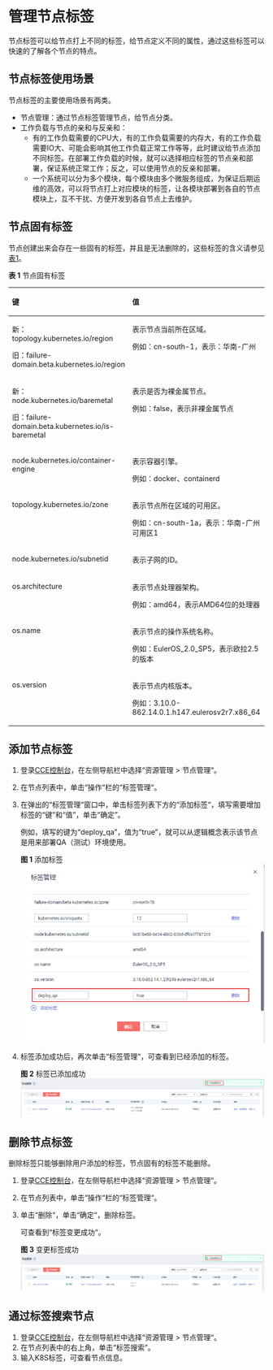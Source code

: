 # 管理节点标签<a name="cce_01_0004"></a>

节点标签可以给节点打上不同的标签，给节点定义不同的属性，通过这些标签可以快速的了解各个节点的特点。

## 节点标签使用场景<a name="section825504204814"></a>

节点标签的主要使用场景有两类。

-   节点管理：通过节点标签管理节点，给节点分类。
-   工作负载与节点的亲和与反亲和：
    -   有的工作负载需要的CPU大，有的工作负载需要的内存大，有的工作负载需要IO大、可能会影响其他工作负载正常工作等等，此时建议给节点添加不同标签。在部署工作负载的时候，就可以选择相应标签的节点亲和部署，保证系统正常工作；反之，可以使用节点的反亲和部署。
    -   一个系统可以分为多个模块，每个模块由多个微服务组成，为保证后期运维的高效，可以将节点打上对应模块的标签，让各模块部署到各自的节点模块上，互不干扰、方便开发到各自节点上去维护。


## 节点固有标签<a name="section74111324152813"></a>

节点创建出来会存在一些固有的标签，并且是无法删除的，这些标签的含义请参见[表1](#table83962234533)。

**表 1**  节点固有标签

<a name="table83962234533"></a>
<table><thead align="left"><tr id="row941112314533"><th class="cellrowborder" valign="top" width="39%" id="mcps1.2.3.1.1"><p id="p1541113238536"><a name="p1541113238536"></a><a name="p1541113238536"></a>键</p>
</th>
<th class="cellrowborder" valign="top" width="61%" id="mcps1.2.3.1.2"><p id="p1741119232538"><a name="p1741119232538"></a><a name="p1741119232538"></a>值</p>
</th>
</tr>
</thead>
<tbody><tr id="row846191265011"><td class="cellrowborder" valign="top" width="39%" headers="mcps1.2.3.1.1 "><p id="p107369065316"><a name="p107369065316"></a><a name="p107369065316"></a>新：topology.kubernetes.io/region</p>
<p id="p841172365311"><a name="p841172365311"></a><a name="p841172365311"></a>旧：failure-domain.beta.kubernetes.io/region</p>
</td>
<td class="cellrowborder" valign="top" width="61%" headers="mcps1.2.3.1.2 "><p id="p38743391437"><a name="p38743391437"></a><a name="p38743391437"></a>表示节点当前所在区域。</p>
<p id="p1841132375310"><a name="p1841132375310"></a><a name="p1841132375310"></a>例如：cn-south-1，表示：华南-广州</p>
</td>
</tr>
<tr id="row186452248235"><td class="cellrowborder" valign="top" width="39%" headers="mcps1.2.3.1.1 "><p id="p935922465512"><a name="p935922465512"></a><a name="p935922465512"></a>新：node.kubernetes.io/baremetal</p>
<p id="p1664611247230"><a name="p1664611247230"></a><a name="p1664611247230"></a>旧：failure-domain.beta.kubernetes.io/is-baremetal</p>
</td>
<td class="cellrowborder" valign="top" width="61%" headers="mcps1.2.3.1.2 "><p id="p10646132416235"><a name="p10646132416235"></a><a name="p10646132416235"></a>表示是否为裸金属节点。</p>
<p id="p878819218284"><a name="p878819218284"></a><a name="p878819218284"></a>例如：false，表示非裸金属节点</p>
</td>
</tr>
<tr id="row187691733134919"><td class="cellrowborder" valign="top" width="39%" headers="mcps1.2.3.1.1 "><p id="p16769633104916"><a name="p16769633104916"></a><a name="p16769633104916"></a>node.kubernetes.io/container-engine</p>
</td>
<td class="cellrowborder" valign="top" width="61%" headers="mcps1.2.3.1.2 "><p id="p13769163354919"><a name="p13769163354919"></a><a name="p13769163354919"></a>表示容器引擎。</p>
<p id="p16315959105512"><a name="p16315959105512"></a><a name="p16315959105512"></a>例如：docker、containerd</p>
</td>
</tr>
<tr id="row11411923145318"><td class="cellrowborder" valign="top" width="39%" headers="mcps1.2.3.1.1 "><p id="p19496142218541"><a name="p19496142218541"></a><a name="p19496142218541"></a>topology.kubernetes.io/zone</p>
</td>
<td class="cellrowborder" valign="top" width="61%" headers="mcps1.2.3.1.2 "><p id="p04681235194313"><a name="p04681235194313"></a><a name="p04681235194313"></a>表示节点所在区域的可用区。</p>
<p id="p1841132345317"><a name="p1841132345317"></a><a name="p1841132345317"></a>例如：cn-south-1a，表示：华南-广州 可用区1</p>
</td>
</tr>
<tr id="row85011821447"><td class="cellrowborder" valign="top" width="39%" headers="mcps1.2.3.1.1 "><p id="p950218211147"><a name="p950218211147"></a><a name="p950218211147"></a>node.kubernetes.io/subnetid</p>
</td>
<td class="cellrowborder" valign="top" width="61%" headers="mcps1.2.3.1.2 "><p id="p950282110419"><a name="p950282110419"></a><a name="p950282110419"></a>表示子网的ID。</p>
</td>
</tr>
<tr id="row15411523165312"><td class="cellrowborder" valign="top" width="39%" headers="mcps1.2.3.1.1 "><p id="p2411192310532"><a name="p2411192310532"></a><a name="p2411192310532"></a>os.architecture</p>
</td>
<td class="cellrowborder" valign="top" width="61%" headers="mcps1.2.3.1.2 "><p id="p1741162315319"><a name="p1741162315319"></a><a name="p1741162315319"></a>表示节点处理器架构。</p>
<p id="p11218831135415"><a name="p11218831135415"></a><a name="p11218831135415"></a>例如：amd64，表示AMD64位的处理器</p>
</td>
</tr>
<tr id="row17411162365318"><td class="cellrowborder" valign="top" width="39%" headers="mcps1.2.3.1.1 "><p id="p8411102345311"><a name="p8411102345311"></a><a name="p8411102345311"></a>os.name</p>
</td>
<td class="cellrowborder" valign="top" width="61%" headers="mcps1.2.3.1.2 "><p id="p7411112315537"><a name="p7411112315537"></a><a name="p7411112315537"></a>表示节点的操作系统名称。</p>
<p id="p191918573565"><a name="p191918573565"></a><a name="p191918573565"></a>例如：EulerOS_2.0_SP5，表示欧拉2.5的版本</p>
</td>
</tr>
<tr id="row1041115238531"><td class="cellrowborder" valign="top" width="39%" headers="mcps1.2.3.1.1 "><p id="p2411323135319"><a name="p2411323135319"></a><a name="p2411323135319"></a>os.version</p>
</td>
<td class="cellrowborder" valign="top" width="61%" headers="mcps1.2.3.1.2 "><p id="p641192311530"><a name="p641192311530"></a><a name="p641192311530"></a>表示节点内核版本。</p>
<p id="p17556154485820"><a name="p17556154485820"></a><a name="p17556154485820"></a>例如：3.10.0-862.14.0.1.h147.eulerosv2r7.x86_64</p>
</td>
</tr>
</tbody>
</table>

## 添加节点标签<a name="section33951611481"></a>

1.  登录[CCE控制台](https://console.huaweicloud.com/cce2.0/?utm_source=helpcenter)，在左侧导航栏中选择“资源管理 \> 节点管理“。
2.  在节点列表中，单击“操作“栏的“标签管理“。
3.  在弹出的“标签管理“窗口中，单击标签列表下方的“添加标签“，填写需要增加标签的“键”和“值”，单击“确定”。

    例如，填写的键为“deploy\_qa”，值为“true”，就可以从逻辑概念表示该节点是用来部署QA（测试）环境使用。

    **图 1**  添加标签<a name="fig17865175953"></a>  
    ![](figures/添加标签.png "添加标签")

4.  标签添加成功后，再次单击“标签管理“，可查看到已经添加的标签。

    **图 2**  标签已添加成功<a name="fig1852217394518"></a>  
    ![](figures/标签已添加成功.png "标签已添加成功")


## 删除节点标签<a name="section947332017485"></a>

删除标签只能够删除用户添加的标签，节点固有的标签不能删除。

1.  登录[CCE控制台](https://console.huaweicloud.com/cce2.0/?utm_source=helpcenter)，在左侧导航栏中选择“资源管理 \> 节点管理“。
2.  在节点列表中，单击“操作“栏的“标签管理“。
3.  单击“删除“，单击“确定“，删除标签。

    可查看到“标签变更成功“。

    **图 3**  变更标签成功<a name="fig173831082710"></a>  
    ![](figures/变更标签成功.png "变更标签成功")


## 通过标签搜索节点<a name="section3741052121216"></a>

1.  登录[CCE控制台](https://console.huaweicloud.com/cce2.0/?utm_source=helpcenter)，在左侧导航栏中选择“资源管理 \> 节点管理“。
2.  在节点列表中的右上角，单击“标签搜索”。
3.  输入K8S标签，可查看节点信息。

